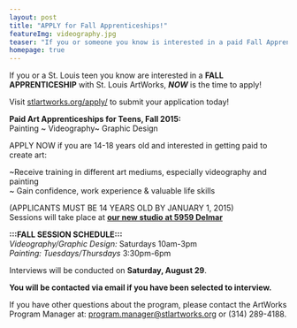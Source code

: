 ```yaml
---
layout: post
title: "APPLY for Fall Apprenticeships!"
featureImg: videography.jpg
teaser: "If you or someone you know is interested in a paid Fall Apprenticeship with St. Louis ArtWorks, NOW is the time to apply! Click \"APPLY\" above for more information!"
homepage: true
---
```

 

If you or a St. Louis teen you know are interested in a **FALL APPRENTICESHIP** with St. Louis ArtWorks, _**NOW**_ is the time to apply!

Visit [stlartworks.org/apply/](http://stlartworks.org/apply/) to submit your application today!

**Paid Art Apprenticeships for Teens, Fall 2015:**  
Painting ~ Videography~ Graphic Design

APPLY NOW if you are 14-18 years old and interested in getting paid to create art:

~Receive training in different art mediums, especially videography and painting  
~ Gain confidence, work experience &amp; valuable life skills

(APPLICANTS MUST BE 14 YEARS OLD BY JANUARY 1, 2015)  
Sessions will take place at **[our new studio at 5959 Delmar](https://www.google.com/maps/place/5959+Delmar+Blvd,+St+Louis,+MO+63112/@38.6548341,-90.2927678,17z/data=!4m2!3m1!1s0x87df4aacff16250b:0xef4a139e5304dde7)**

**:::FALL SESSION SCHEDULE:::**  
_Videography/Graphic Design:_ Saturdays 10am-3pm  
_Painting: Tuesdays/Thursdays_ 3:30pm-6pm

Interviews will be conducted on **Saturday, August 29**.

**You will be contacted via email if you have been selected to interview.**

If you have other questions about the program, please contact the ArtWorks Program Manager at: [program.manager@stlartworks.org](javascript:void&#40;location.href=) or (314) 289-4188.